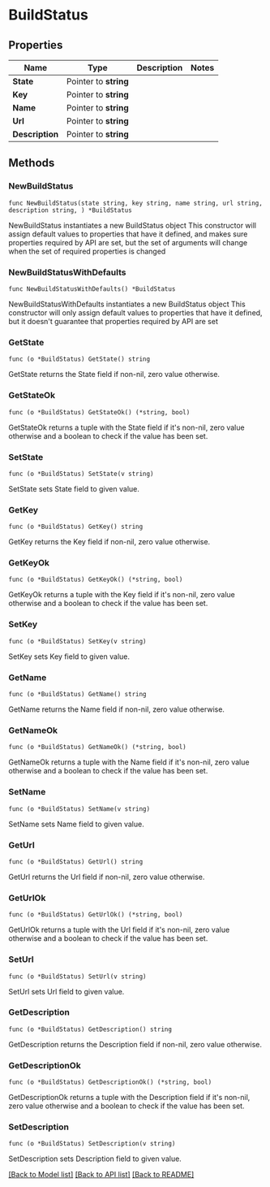 # BuildStatus

## Properties

Name | Type | Description | Notes
------------ | ------------- | ------------- | -------------
**State** | Pointer to **string** |  | 
**Key** | Pointer to **string** |  | 
**Name** | Pointer to **string** |  | 
**Url** | Pointer to **string** |  | 
**Description** | Pointer to **string** |  | 

## Methods

### NewBuildStatus

`func NewBuildStatus(state string, key string, name string, url string, description string, ) *BuildStatus`

NewBuildStatus instantiates a new BuildStatus object
This constructor will assign default values to properties that have it defined,
and makes sure properties required by API are set, but the set of arguments
will change when the set of required properties is changed

### NewBuildStatusWithDefaults

`func NewBuildStatusWithDefaults() *BuildStatus`

NewBuildStatusWithDefaults instantiates a new BuildStatus object
This constructor will only assign default values to properties that have it defined,
but it doesn't guarantee that properties required by API are set

### GetState

`func (o *BuildStatus) GetState() string`

GetState returns the State field if non-nil, zero value otherwise.

### GetStateOk

`func (o *BuildStatus) GetStateOk() (*string, bool)`

GetStateOk returns a tuple with the State field if it's non-nil, zero value otherwise
and a boolean to check if the value has been set.

### SetState

`func (o *BuildStatus) SetState(v string)`

SetState sets State field to given value.


### GetKey

`func (o *BuildStatus) GetKey() string`

GetKey returns the Key field if non-nil, zero value otherwise.

### GetKeyOk

`func (o *BuildStatus) GetKeyOk() (*string, bool)`

GetKeyOk returns a tuple with the Key field if it's non-nil, zero value otherwise
and a boolean to check if the value has been set.

### SetKey

`func (o *BuildStatus) SetKey(v string)`

SetKey sets Key field to given value.


### GetName

`func (o *BuildStatus) GetName() string`

GetName returns the Name field if non-nil, zero value otherwise.

### GetNameOk

`func (o *BuildStatus) GetNameOk() (*string, bool)`

GetNameOk returns a tuple with the Name field if it's non-nil, zero value otherwise
and a boolean to check if the value has been set.

### SetName

`func (o *BuildStatus) SetName(v string)`

SetName sets Name field to given value.


### GetUrl

`func (o *BuildStatus) GetUrl() string`

GetUrl returns the Url field if non-nil, zero value otherwise.

### GetUrlOk

`func (o *BuildStatus) GetUrlOk() (*string, bool)`

GetUrlOk returns a tuple with the Url field if it's non-nil, zero value otherwise
and a boolean to check if the value has been set.

### SetUrl

`func (o *BuildStatus) SetUrl(v string)`

SetUrl sets Url field to given value.


### GetDescription

`func (o *BuildStatus) GetDescription() string`

GetDescription returns the Description field if non-nil, zero value otherwise.

### GetDescriptionOk

`func (o *BuildStatus) GetDescriptionOk() (*string, bool)`

GetDescriptionOk returns a tuple with the Description field if it's non-nil, zero value otherwise
and a boolean to check if the value has been set.

### SetDescription

`func (o *BuildStatus) SetDescription(v string)`

SetDescription sets Description field to given value.



[[Back to Model list]](../README.md#documentation-for-models) [[Back to API list]](../README.md#documentation-for-api-endpoints) [[Back to README]](../README.md)


